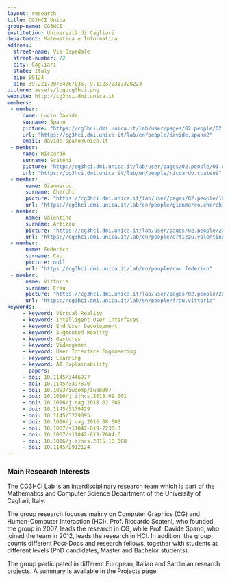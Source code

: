 ```yaml
---
layout: research
title: CG3HCI Unica
group-name: CG3HCI
institution: Università di Cagliari
department: Matematica e Informatica
address: 
  street-name: Via Ospedale
  street-number: 72
  city: Cagliari
  state: Italy
  zip: 09124
  pin: 39.221720784267035, 9.112372317328223
picture: assets/logocg3hci.png
website: http://cg3hci.dmi.unica.it
members:
 - member:
     name: Lucio Davide
     surname: Spano
     picture: "https://cg3hci.dmi.unica.it/lab/user/pages/02.people/02.davide.spano/img/davide3.png"
     url: "https://cg3hci.dmi.unica.it/lab/en/people/davide.spano2"
     email: davide.spano@unica.it
 - member:
     name: Riccardo
     surname: Scateni
     picture: "http://cg3hci.dmi.unica.it/lab/user/pages/02.people/01.riccardo.scateni/img/riccardo.jpg"
     url: "https://cg3hci.dmi.unica.it/lab/en/people/riccardo.scateni"
 - member:
      name: Gianmarco
      surname: Cherchi
      picture: "https://cg3hci.dmi.unica.it/lab/user/pages/02.people/10.gianmarco.cherchi/img/gcherchi_img.jpeg"
      url: "https://cg3hci.dmi.unica.it/lab/en/people/gianmarco.cherchi"
 - member:
      name: Valentino
      surname: Artizzu
      picture: "https://cg3hci.dmi.unica.it/lab/user/pages/02.people/20.artizzu.valentino/img/valentino_artizzu.jpg"
      url: "https://cg3hci.dmi.unica.it/lab/en/people/artizzu.valentino"
 - member:
      name: Federico
      surname: Cau
      picture: null
      url: "https://cg3hci.dmi.unica.it/lab/en/people/cau.federico"
 - member:
      name: Vittoria
      surname: Frau
      picture: "https://cg3hci.dmi.unica.it/lab/user/pages/02.people/20.frau.vittoria/img/pic.jpeg"
      url: "https://cg3hci.dmi.unica.it/lab/en/people/frau.vittoria"
keywords:
     - keyword: Virtual Reality
     - keyword: Intelligent User Interfaces
     - keyword: End User Development
     - keyword: Augmented Reality
     - keyword: Gestures
     - keyword: Videogames
     - keyword: User Interface Engineering
     - keyword: Learning
     - keyword: AI Explainability
       papers:
     - doi: 10.1145/3446977
     - doi: 10.1145/3397870
     - doi: 10.1093/iwcomp/iwab007
     - doi: 10.1016/j.ijhcs.2018.09.001
     - doi: 10.1016/j.cag.2018.02.009
     - doi: 10.1145/3179429
     - doi: 10.1145/3229095
     - doi: 10.1016/j.cag.2016.08.002
     - doi: 10.1007/s11042-019-7230-3
     - doi: 10.1007/s11042-019-7604-6
     - doi: 10.1016/j.ijhcs.2015.10.008
     - doi: 10.1145/2912124
---
```


### Main Research Interests

The CG3HCI Lab is an interdisciplinary research team which is part of the Mathematics and Computer Science Department of
the University of Cagliari, Italy.

The group research focuses mainly on Computer Graphics (CG) and Human-Computer Interaction (HCI). 
Prof. Riccardo Scateni, who founded the group in 2007, leads the research in CG, while Prof. Davide Spano, 
who joined the team in 2012, leads the research in HCI. In addition, the group counts different 
Post-Docs and research fellows, together with students at different levels (PhD candidates, 
Master and Bachelor students).

The group participated in different European, Italian and Sardinian research projects. 
A summary is available in the Projects page.